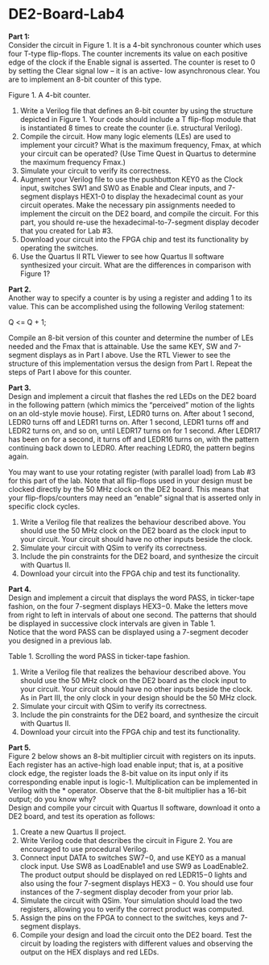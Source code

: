 # DE2-Board-Lab4
**Part 1:**  
Consider the circuit in Figure 1. It is a 4-bit synchronous counter which uses four T-type flip-flops. The counter increments its value on each positive edge of the clock if the Enable signal is asserted. The counter is reset to 0 by setting the Clear signal low – it is an active- low asynchronous clear. You are to implement an 8-bit counter of this type.  


Figure 1. A 4-bit counter.  

1. Write a Verilog file that defines an 8-bit counter by using the structure depicted in Figure 1. Your code should include a T flip-flop module that is instantiated 8 times to create the counter (i.e. structural Verilog).  
2. Compile the circuit. How many logic elements (LEs) are used to implement your circuit? What is the maximum frequency, Fmax, at which your circuit can be operated? (Use Time Quest in Quartus to determine the maximum frequency Fmax.)  
3. Simulate your circuit to verify its correctness.  
4. Augment your Verilog file to use the pushbutton KEY0 as the Clock input, switches SW1 and SW0 as Enable and Clear inputs, and 7-segment displays HEX1-0 to display the hexadecimal count as your circuit operates. Make the necessary pin assignments needed to implement the circuit on the DE2 board, and compile the circuit. For this part, you should re-use the hexadecimal-to-7-segment display decoder that you created for Lab #3.  
5. Download your circuit into the FPGA chip and test its functionality by operating the switches.  
6. Use the Quartus II RTL Viewer to see how Quartus II software synthesized your circuit. What are the differences in comparison with Figure 1?  

**Part 2.**  
Another way to specify a counter is by using a register and adding 1 to its value. This can be accomplished using the following Verilog statement:  

  Q <= Q + 1;  

Compile an 8-bit version of this counter and determine the number of LEs needed and the Fmax that is attainable. Use the same KEY, SW and 7-segment displays as in Part I above. Use the RTL Viewer to see the structure of this implementation versus the design from Part I. Repeat the steps of Part I above for this counter.  

**Part 3.**  
Design and implement a circuit that flashes the red LEDs on the DE2 board in the following pattern (which mimics the “perceived” motion of the lights on an old-style movie house). First, LEDR0 turns on. After about 1 second, LEDR0 turns off and LEDR1 turns on. After 1 second, LEDR1 turns off and LEDR2 turns on, and so on, until LEDR17 turns on for 1 second. After LEDR17 has been on for a second, it turns off and LEDR16 turns on, with the pattern continuing back down to LEDR0. After reaching LEDR0, the pattern begins again.  

You may want to use your rotating register (with parallel load) from Lab #3 for this part of the lab. Note that all flip-flops used in your design must be clocked directly by the 50 MHz clock on the DE2 board. This means that your flip-flops/counters may need an “enable” signal that is asserted only in specific clock cycles.  

1. Write a Verilog file that realizes the behaviour described above. You should use the 50 MHz clock on the DE2 board as the clock input to your circuit. Your circuit should have no other inputs beside the clock.  
2. Simulate your circuit with QSim to verify its correctness.  
3. Include the pin constraints for the DE2 board, and synthesize the circuit with Quartus II.  
4. Download your circuit into the FPGA chip and test its functionality.  

**Part 4.**  
Design and implement a circuit that displays the word PASS, in ticker-tape fashion, on the four 7-segment displays HEX3−0. Make the letters move from right to left in intervals of about one second. The patterns that should be displayed in successive clock intervals are given in Table 1.  
Notice that the word PASS can be displayed using a 7-segment decoder you designed in a previous lab.  


Table 1. Scrolling the word PASS in ticker-tape fashion.  

1. Write a Verilog file that realizes the behaviour described above. You should use the 50 MHz clock on the DE2 board as the clock input to your circuit. Your circuit should have no other inputs beside the clock. As in Part III, the only clock in your design should be the 50 MHz clock.  
2. Simulate your circuit with QSim to verify its correctness.  
3. Include the pin constraints for the DE2 board, and synthesize the circuit with Quartus II.  
4. Download your circuit into the FPGA chip and test its functionality.  

**Part 5.**  
Figure 2 below shows an 8-bit multiplier circuit with registers on its inputs. Each register has an active-high load enable input; that is, at a positive clock edge, the register loads the 8-bit value on its input only if its corresponding enable input is logic-1. Multiplication can be implemented in Verilog with the * operator. Observe that the 8-bit multiplier has a 16-bit output; do you know why?  
Design and compile your circuit with Quartus II software, download it onto a DE2 board, and test its operation as follows:  
1. Create a new Quartus II project.  
2. Write Verilog code that describes the circuit in Figure 2. You are encouraged to use procedural Verilog.  
3. Connect input DATA to switches SW7−0, and use KEY0 as a manual clock input. Use SW8 as LoadEnable1 and use SW9 as LoadEnable2. The product output should be displayed on red LEDR15−0 lights and also using the four 7-segment displays HEX3 − 0. You should use four instances of the 7-segment display decoder from your prior lab.  
4. Simulate the circuit with QSim. Your simulation should load the two registers, allowing you to verify the correct product was computed.  
5. Assign the pins on the FPGA to connect to the switches, keys and 7-segment displays.  
6. Compile your design and load the circuit onto the DE2 board. Test the circuit by loading the registers with different values and observing the output on the HEX displays and red LEDs.  
